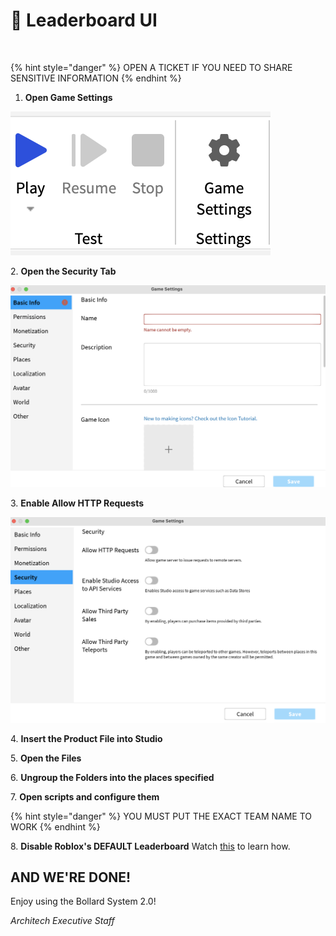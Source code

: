 # 🚩 Leaderboard UI

<figure><img src="https://media.discordapp.net/attachments/1042534085941276783/1081562605656752138/RobloxScreenShot20230304_130205989.png" alt=""><figcaption></figcaption></figure>

{% hint style="danger" %}
OPEN A TICKET IF YOU NEED TO SHARE SENSITIVE INFORMATION
{% endhint %}

1. **Open Game Settings**

![](<../.gitbook/assets/Screenshot 2022-12-16 at 5.40.26 PM.png>)

2\. **Open the Security Tab**

![](<../.gitbook/assets/Screenshot 2022-12-16 at 5.41.25 PM.png>)

3\. **Enable Allow HTTP Requests**

![](<../.gitbook/assets/Screenshot 2022-12-16 at 5.42.53 PM.png>)

4\. **Insert the Product File into Studio**

5\. **Open the Files**



6\. **Ungroup the Folders into the places specified**&#x20;



7\. **Open scripts and configure them**

{% hint style="danger" %}
YOU MUST PUT THE EXACT TEAM NAME TO WORK
{% endhint %}

8\. **Disable Roblox's DEFAULT Leaderboard**
Watch [this](https://www.youtube.com/watch?v=6KR_sXh-HTM) to learn how.

## AND WE'RE DONE!



Enjoy using the Bollard System 2.0!

_Architech Executive Staff_

